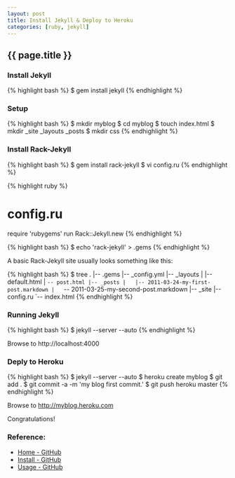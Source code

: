 ```yaml
---
layout: post
title: Install Jekyll & Deploy to Heroku
categories: [ruby, jekyll]
---
```


{{ page.title }}
--------------------------------------------------------------------------------

### Install Jekyll

{% highlight bash %}
$ gem install jekyll
{% endhighlight %}

### Setup

{% highlight bash %}
$ mkdir myblog
$ cd myblog
$ touch index.html
$ mkdir _site _layouts _posts
$ mkdir css
{% endhighlight %}


### Install Rack-Jekyll

{% highlight bash %}
$ gem install rack-jekyll
$ vi config.ru
{% endhighlight %}

{% highlight ruby %}
# config.ru
require 'rubygems'
run Rack::Jekyll.new
{% endhighlight %}

{% highlight bash %}
$ echo 'rack-jekyll' > .gems
{% endhighlight %}

A basic Rack-Jekyll site usually looks something like this:

{% highlight bash %}
$ tree
.
|-- .gems
|-- _config.yml
|-- _layouts
|   |-- default.html
|   `-- post.html
|-- _posts
|   |-- 2011-03-24-my-first-post.markdown
|   `-- 2011-03-25-my-second-post.markdown
|-- _site
|-- config.ru
`-- index.html
{% endhighlight %}

### Running Jekyll

{% highlight bash %}
$ jekyll --server --auto
{% endhighlight %}

Browse to http://localhost:4000


### Deply to Heroku

{% highlight bash %}
$ jekyll --server --auto
$ heroku create myblog
$ git add . 
$ git commit -a -m 'my blog first commit.'
$ git push heroku master
{% endhighlight %}

Browse to http://myblog.heroku.com

Congratulations!


### Reference:

- [Home - GitHub](https://github.com/mojombo/jekyll/wiki "Home - GitHub")
- [Install - GitHub](https://github.com/mojombo/jekyll/wiki/Install "Install - GitHub")
- [Usage - GitHub](https://github.com/mojombo/jekyll/wiki/Usage "Usage - GitHub")
